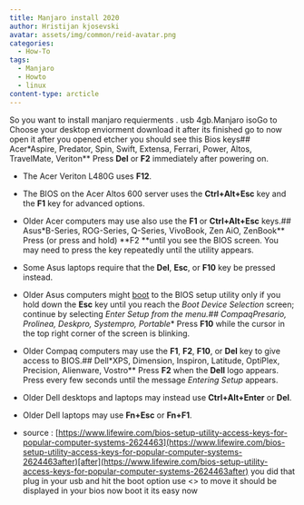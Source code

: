 ```yaml
---
title: Manjaro install 2020
author: Hristijan kjosevski
avatar: assets/img/common/reid-avatar.png
categories:
  - How-To
tags:
  - Manjaro
  - Howto
  - linux
content-type: arcticle
---
```

So you want to install manjaro requierments . usb 4gb.Manjaro isoGo to Choose your desktop enviorment download it after its finished go to now open it after you opened etcher you should see this Bios keys## Acer*Aspire, Predator, Spin, Swift, Extensa, Ferrari, Power, Altos, TravelMate, Veriton**   Press **Del** or **F2** immediately after powering on.

*   The Acer Veriton L480G uses **F12**.

*   The BIOS on the Acer Altos 600 server uses the **Ctrl+Alt+Esc** key and the **F1** key for advanced options.

*   Older Acer computers may use also use the **F1** or **Ctrl+Alt+Esc** keys.## Asus*B-Series, ROG-Series, Q-Series, VivoBook, Zen AiO, ZenBook**   Press (or press and hold) **F2 **until you see the BIOS screen. You may need to press the key repeatedly until the utility appears.

*   Some Asus laptops require that the **Del**, **Esc**, or **F10** key be pressed instead.

*   Older Asus computers might [boot](https://www.lifewire.com/what-does-booting-mean-2625799) to the BIOS setup utility only if you hold down the **Esc** key until you reach the *Boot Device Selection* screen; continue by selecting *Enter Setup *from the menu.## Compaq*Presario, Prolinea, Deskpro, Systempro, Portable**   Press **F10** while the cursor in the top right corner of the screen is blinking.

*   Older Compaq computers may use the **F1**, **F2**, **F10**, or **Del** key to give access to BIOS.## Dell*XPS, Dimension, Inspiron, Latitude, OptiPlex, Precision, Alienware, Vostro**   Press **F2** when the **Dell** logo appears. Press every few seconds until the message *Entering Setup* appears.

*   Older Dell desktops and laptops may instead use **Ctrl+Alt+Enter** or **Del**.

*   Older Dell laptops may use **Fn+Esc** or **Fn+F1**.

*   source : [https://www.lifewire.com/bios-setup-utility-access-keys-for-popular-computer-systems-2624463](https://www.lifewire.com/bios-setup-utility-access-keys-for-popular-computer-systems-2624463after)[after](https://www.lifewire.com/bios-setup-utility-access-keys-for-popular-computer-systems-2624463after) you did that plug in your usb and hit the boot option use <> to move it should be displayed in your bios now boot it its easy now

